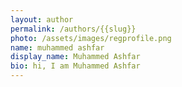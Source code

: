 ```yaml
---
layout: author
permalink: /authors/{{slug}}
photo: /assets/images/regprofile.png
name: muhammed ashfar
display_name: Muhammed Ashfar
bio: hi, I am Muhammed Ashfar
---
```

